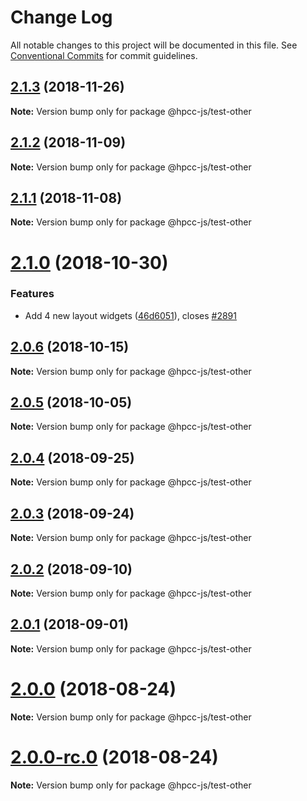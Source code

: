 # Change Log

All notable changes to this project will be documented in this file.
See [Conventional Commits](https://conventionalcommits.org) for commit guidelines.

<a name="2.1.3"></a>
## [2.1.3](https://github.com/GordonSmith/Visualization/compare/@hpcc-js/test-other@2.1.2...@hpcc-js/test-other@2.1.3) (2018-11-26)

**Note:** Version bump only for package @hpcc-js/test-other





<a name="2.1.2"></a>
## [2.1.2](https://github.com/GordonSmith/Visualization/compare/@hpcc-js/test-other@2.1.1...@hpcc-js/test-other@2.1.2) (2018-11-09)

**Note:** Version bump only for package @hpcc-js/test-other





<a name="2.1.1"></a>
## [2.1.1](https://github.com/GordonSmith/Visualization/compare/@hpcc-js/test-other@2.1.0...@hpcc-js/test-other@2.1.1) (2018-11-08)

**Note:** Version bump only for package @hpcc-js/test-other





<a name="2.1.0"></a>
# [2.1.0](https://github.com/GordonSmith/Visualization/compare/@hpcc-js/test-other@2.0.6...@hpcc-js/test-other@2.1.0) (2018-10-30)


### Features

* Add 4 new layout widgets ([46d6051](https://github.com/GordonSmith/Visualization/commit/46d6051)), closes [#2891](https://github.com/GordonSmith/Visualization/issues/2891)





<a name="2.0.6"></a>
## [2.0.6](https://github.com/GordonSmith/Visualization/compare/@hpcc-js/test-other@2.0.5...@hpcc-js/test-other@2.0.6) (2018-10-15)

**Note:** Version bump only for package @hpcc-js/test-other





<a name="2.0.5"></a>
## [2.0.5](https://github.com/GordonSmith/Visualization/compare/@hpcc-js/test-other@2.0.4...@hpcc-js/test-other@2.0.5) (2018-10-05)

**Note:** Version bump only for package @hpcc-js/test-other





<a name="2.0.4"></a>
## [2.0.4](https://github.com/GordonSmith/Visualization/compare/@hpcc-js/test-other@2.0.3...@hpcc-js/test-other@2.0.4) (2018-09-25)

**Note:** Version bump only for package @hpcc-js/test-other





<a name="2.0.3"></a>
## [2.0.3](https://github.com/GordonSmith/Visualization/compare/@hpcc-js/test-other@2.0.2...@hpcc-js/test-other@2.0.3) (2018-09-24)

**Note:** Version bump only for package @hpcc-js/test-other





<a name="2.0.2"></a>
## [2.0.2](https://github.com/GordonSmith/Visualization/compare/@hpcc-js/test-other@2.0.1...@hpcc-js/test-other@2.0.2) (2018-09-10)

**Note:** Version bump only for package @hpcc-js/test-other





<a name="2.0.1"></a>
## [2.0.1](https://github.com/GordonSmith/Visualization/compare/@hpcc-js/test-other@2.0.0...@hpcc-js/test-other@2.0.1) (2018-09-01)

**Note:** Version bump only for package @hpcc-js/test-other





<a name="2.0.0"></a>
# [2.0.0](https://github.com/GordonSmith/Visualization/compare/@hpcc-js/test-other@0.0.57...@hpcc-js/test-other@2.0.0) (2018-08-24)

**Note:** Version bump only for package @hpcc-js/test-other





<a name="2.0.0-rc.0"></a>
# [2.0.0-rc.0](https://github.com/GordonSmith/Visualization/compare/@hpcc-js/test-other@0.0.57...@hpcc-js/test-other@2.0.0-rc.0) (2018-08-24)

**Note:** Version bump only for package @hpcc-js/test-other
